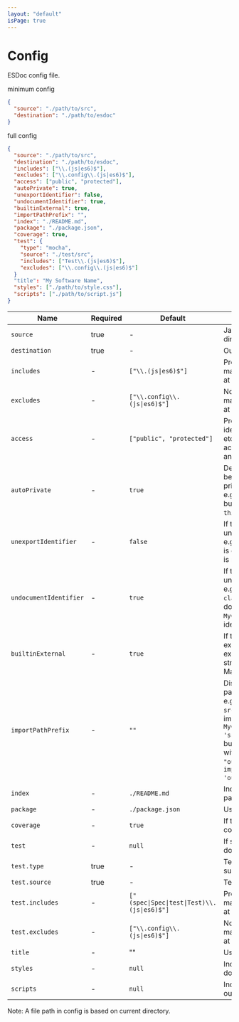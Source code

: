 ```yaml
---
layout: "default"
isPage: true
---
```


# Config

ESDoc config file.

minimum config
```json
{
  "source": "./path/to/src",
  "destination": "./path/to/esdoc"
}
```

full config
```json
{
  "source": "./path/to/src",
  "destination": "./path/to/esdoc",
  "includes": ["\\.(js|es6)$"],
  "excludes": ["\\.config\\.(js|es6)$"],
  "access": ["public", "protected"],
  "autoPrivate": true,
  "unexportIdentifier": false,
  "undocumentIdentifier": true,
  "builtinExternal": true,
  "importPathPrefix": "",
  "index": "./README.md",
  "package": "./package.json",
  "coverage": true,
  "test": {
    "type": "mocha",
    "source": "./test/src",
    "includes": ["Test\\.(js|es6)$"],
    "excludes": ["\\.config\\.(js|es6)$"]
  }
  "title": "My Software Name",
  "styles": ["./path/to/style.css"],
  "scripts": ["./path/to/script.js"]
}
```

| Name  | Required | Default | Description |
| ----- | -------- | ------- | ----------- |
| ``source``  | true | - | JavaScript source codes directory path. |
| ``destination`` | true | - | Output directory path. |
| ``includes`` | - | <code>["\\\\.(js&#124;es6)$"]</code> | Process files that are matched with the regexp at any one. |
| ``excludes`` | - | <code>["\\\\.config\\\\.(js&#124;es6)$"]</code> | Not process files that are matched with the regexp at any one. |
| ``access`` | - | ``["public", "protected"]`` | Process only identifiers(class, method, etc...) that are have the access(public, protected and private). |
| ``autoPrivate`` | - | ``true`` | Deal with identifiers beginning with "_" as a private. <br> e.g. ``this._foo`` is private. but ``/** @public */ this._foo`` is public.|
| ``unexportIdentifier`` | - | ``false`` | If true, also process unexported Identifiers. <br> e.g. ``export class MyClass`` is exported, ``class MyClass`` is not exported. |
| ``undocumentIdentifier`` | - | ``true`` | If true, also process undocument Identifiers. <br> e.g. ``/** @foo bar */ class MyClass`` is document identifier, ``class MyClass`` is undocument identifier. |
| ``builtinExternal`` | - | ``true`` | If true, use built-in external tag. The built-in external has number, string, boolean, Promise, Map, etc... |
| ``importPathPrefix`` | - | ``""`` | Display identifier's import path with the prefix. <br> e.g. if ``MyClass`` in ``src/foo/MyClass.js``, import path is ``import MyClass from 'src/foo/MyClass.js'``. <br> but specified the prefix with ``importPathPrefix: "out"``, import path is ``import MyClass from 'out/src/foo/MyClass.js'``. |
| ``index`` | - | ``./README.md``| Includes file into index page of document |
| ``package`` | - | ``./package.json`` | Use package.json info. |
| ``coverage`` | - | ``true`` | If true, output document coverage. |
| ``test`` | - | ``null`` | If specified, Generate document from test code. |
| ``test.type`` | true | - | Test code type. Now only support "mocha". |
| ``test.source`` | true | - | Test codes directory path. |
| ``test.includes`` | - | <code>["(spec&#124;Spec&#124;test&#124;Test)\\\\.(js&#124;es6)$"]</code> | Process files that are matched with the regexp at any one. |
| ``test.excludes`` | - | <code>["\\\\.config\\\\.(js&#124;es6)$"]</code> | Not process files that are matched with the regexp at any one. |
| ``title`` | - | "" | Use title for output. |
| ``styles`` | - | ``null`` | Includes styles into output document. |
| ``scripts`` | - | ``null`` | Includes scripts into output document. |

Note: A file path in config is based on current directory.
